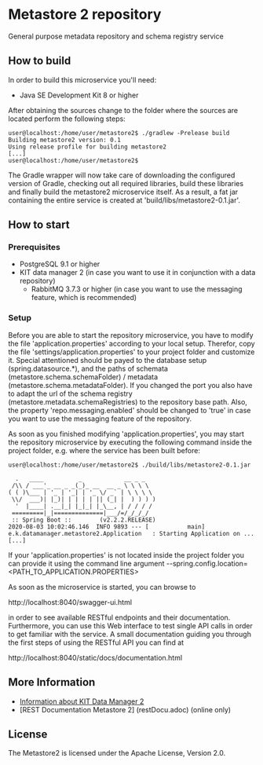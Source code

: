 # Metastore 2 repository

General purpose metadata repository and schema registry service

## How to build
In order to build this microservice you'll need:

* Java SE Development Kit 8 or higher

After obtaining the sources change to the folder where the sources are located perform the following steps:

```
user@localhost:/home/user/metastore2$ ./gradlew -Prelease build
Building metastore2 version: 0.1
Using release profile for building metastore2
[...]
user@localhost:/home/user/metastore2$
```

The Gradle wrapper will now take care of downloading the configured version of Gradle, checking out all required libraries, build these
libraries and finally build the metastore2 microservice itself. As a result, a fat jar containing the entire service is created at 'build/libs/metastore2-0.1.jar'.

## How to start

### Prerequisites

* PostgreSQL 9.1 or higher
* KIT data manager 2 (in case you want to use it in conjunction with a data repository)
  * RabbitMQ 3.7.3 or higher (in case you want to use the messaging feature, which is recommended)

### Setup
Before you are able to start the repository microservice, you have to modify the file 'application.properties' according to your local setup. 
Therefor, copy the file 'settings/application.properties' to your project folder and customize it. Special attentioned should be payed to the database setup (spring.datasource.*),
and the paths of schemata (metastore.schema.schemaFolder) / metadata (metastore.schema.metadataFolder). If you changed the port you also have to adapt the 
url of the schema registry (metastore.metadata.schemaRegistries) 
to the repository base path. Also, the property 'repo.messaging.enabled' should be changed to 'true' in case you want to use the messaging feature of the repository.

As soon as you finished modifying 'application.properties', you may start the repository microservice by executing the following command inside the project folder, 
e.g. where the service has been built before:

```
user@localhost:/home/user/metastore2$ ./build/libs/metastore2-0.1.jar

  .   ____          _            __ _ _
 /\\ / ___'_ __ _ _(_)_ __  __ _ \ \ \ \
( ( )\___ | '_ | '_| | '_ \/ _` | \ \ \ \
 \\/  ___)| |_)| | | | | || (_| |  ) ) ) )
  '  |____| .__|_| |_|_| |_\__, | / / / /
 =========|_|==============|___/=/_/_/_/
 :: Spring Boot ::        (v2.2.2.RELEASE)
2020-08-03 10:02:46.146  INFO 9893 --- [           main] e.k.datamanager.metastore2.Application   : Starting Application on ...
[...]

```

If your 'application.properties' is not located inside the project folder you can provide it using the command line argument --spring.config.location=<PATH_TO_APPLICATION.PROPERTIES>

As soon as the microservice is started, you can browse to 

http://localhost:8040/swagger-ui.html

in order to see available RESTful endpoints and their documentation. Furthermore, you can use this Web interface to test single API calls in order to get familiar with the 
service. A small documentation guiding you through the first steps of using the RESTful API you can find at

http://localhost:8040/static/docs/documentation.html


## More Information

* [Information about KIT Data Manager 2](https://github.com/kit-data-manager/base-repo)
* [REST Documentation Metastore 2] (restDocu.adoc) (online only)

## License

The Metastore2 is licensed under the Apache License, Version 2.0.
